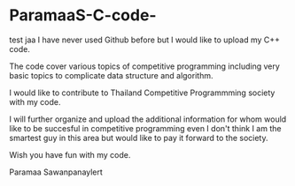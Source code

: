 # ParamaaS-C-code-

test jaa
I have never used Github before but I would like to upload my C++ code.

The code cover various topics of competitive programming including very basic topics to complicate data structure and algorithm.

I would like to contribute to Thailand Competitive Programmming society with my code.

I will further organize and upload the additional information for whom would like to be succesful in competitive programming even I don't think I am the smartest guy in this area  but would like to pay it forward to the society.

Wish you have fun with my code.

Paramaa Sawanpanaylert
